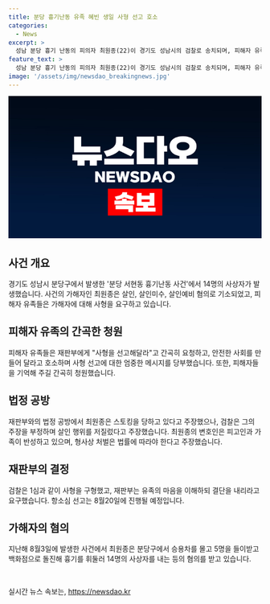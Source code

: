 ```yaml
---
title: 분당 흉기난동 유족 혜빈 생일 사형 선고 호소
categories:
  - News
excerpt: >
  성남 분당 흉기 난동의 피의자 최원종(22)이 경기도 성남시의 검찰로 송치되며, 피해자 유족들은 사형을 요청했다. 피해자들의 아픔을 재판 기록에 남기기 위해 피해자들이 법정에서 진술했고, 피의자는 스토킹을 당하고 범행을 저질렀다고 주장했다. 검찰은 사형을 구형하며, 항소심 선고는 8월20일에 이뤄질 예정이다. 14명의 피해자 중 무고한 피해자가 있을 것이라는 물음에 대해 피의자는 모두가 스토킹에 가담하고 있다고 답했다. 1심 재판부는 지난 2월1일 무기징역을 선고했다.
feature_text: >
  성남 분당 흉기 난동의 피의자 최원종(22)이 경기도 성남시의 검찰로 송치되며, 피해자 유족들은 사형을 요청했다. 피해자들의 아픔을 재판 기록에 남기기 위해 피해자들이 법정에서 진술했고, 피의자는 스토킹을 당하고 범행을 저질렀다고 주장했다. 검찰은 사형을 구형하며, 항소심 선고는 8월20일에 이뤄질 예정이다. 14명의 피해자 중 무고한 피해자가 있을 것이라는 물음에 대해 피의자는 모두가 스토킹에 가담하고 있다고 답했다. 1심 재판부는 지난 2월1일 무기징역을 선고했다.
image: '/assets/img/newsdao_breakingnews.jpg'
---
```


<p><img src="/assets/img/newsdao_breakingnews.jpg" alt="firstkoreanews 속보" /></p>

<h2 data-ke-size="size26">사건 개요</h2>

<p data-ke-size="size16">경기도 성남시 분당구에서 발생한 '분당 서현동 흉기난동 사건'에서 14명의 사상자가 발생했습니다. 사건의 가해자인 최원종은 살인, 살인미수, 살인예비 혐의로 기소되었고, 피해자 유족들은 가해자에 대해 사형을 요구하고 있습니다.</p>

<h2 data-ke-size="size26">피해자 유족의 간곡한 청원</h2>

<p data-ke-size="size16">피해자 유족들은 재판부에게 "사형을 선고해달라"고 간곡히 요청하고, 안전한 사회를 만들어 달라고 호소하며 사형 선고에 대한 엄중한 메시지를 당부했습니다. 또한, 피해자들을 기억해 주길 간곡히 청원했습니다.</p>

<h2 data-ke-size="size26">법정 공방</h2>

<p data-ke-size="size16">재판부와의 법정 공방에서 최원종은 스토킹을 당하고 있다고 주장했으나, 검찰은 그의 주장을 부정하며 살인 행위를 저질렀다고 주장했습니다. 최원종의 변호인은 피고인과 가족이 반성하고 있으며, 형사상 처벌은 법률에 따라야 한다고 주장했습니다.</p>

<h2 data-ke-size="size26">재판부의 결정</h2>

<p data-ke-size="size16">검찰은 1심과 같이 사형을 구형했고, 재판부는 유족의 마음을 이해하되 결단을 내리라고 요구했습니다. 항소심 선고는 8월20일에 진행될 예정입니다.</p>

<h2 data-ke-size="size26">가해자의 혐의</h2>

<p data-ke-size="size16">지난해 8월3일에 발생한 사건에서 최원종은 분당구에서 승용차를 몰고 5명을 들이받고 백화점으로 돌진해 흉기를 휘둘러 14명의 사상자를 내는 등의 혐의를 받고 있습니다.</p>

<p data-ke-size="size16">&nbsp;</p>
실시간 뉴스 속보는, <a href="https://newsdao.kr" rel="dofollow">https://newsdao.kr</a>



